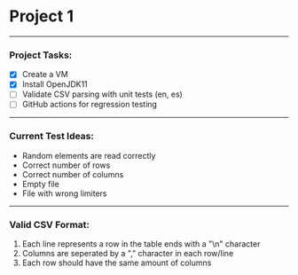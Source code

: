# Project 1 #

- - - - 

### Project Tasks: ###

- [x] Create a VM
- [x] Install OpenJDK11
- [ ] Validate CSV parsing with unit tests (en, es)
- [ ] GitHub actions for regression testing

- - - - 

### Current Test Ideas: ###

* Random elements are read correctly
* Correct number of rows
* Correct number of columns
* Empty file
* File with wrong limiters

- - - -

### Valid CSV Format: ###

1. Each line represents a row in the table ends with a "\n" character
2. Columns are seperated by a "," character in each row/line
3. Each row should have the same amount of columns
